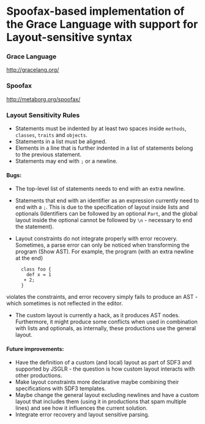 # Spoofax-based implementation of the Grace Language with support for Layout-sensitive syntax


### Grace Language

http://gracelang.org/


### Spoofax 

http://metaborg.org/spoofax/

### Layout Sensitivity Rules

 - Statements must be indented by at least two spaces inside `methods`, `classes`, `traits` and `objects`.
 - Statements in a list must be aligned. 
 - Elements in a line that is further indented in a list of statements belong to the previous statement.
 - Statements may end with `;` or a newline.
 
#### Bugs:

 - The top-level list of statements needs to end with an extra newline.
 
 - Statements that end with an identifier as an expression currently need to end with a `;`. This is due to the specification of layout inside lists and optionals (Identifiers can be followed by an optional `Part`, and the global layout inside the optional cannot be followed by `\n` - necessary to end the statement).
 
 - Layout constraints do not integrate properly with error recovery. Sometimes, a parse error can only be noticed when transforming the program (Show AST). For example, the program (with an extra newline at the end)
 
         class foo {
           def x = 1
          + 2; 
         }

violates the constraints, and error recovery simply fails to produce an AST - which sometimes is not reflected in the editor.
 
 - The custom layout is currently a hack, as it produces AST nodes. Furthermore, it might produce some conflicts when used in combination with lists and optionals, as internally, these productions use the general layout. 
 
#### Future improvements:

 - Have the definition of a custom (and local) layout as part of SDF3 and supported by JSGLR - the question is how custom layout interacts with other productions.
 - Make layout constraints more declarative maybe combining their specifications with SDF3 templates.
 - Maybe change the general layout excluding newlines and have a custom layout that includes them (using it in productions that spam multiple lines) and see how it influences the current solution.  
 - Integrate error recovery and layout sensitive parsing.
